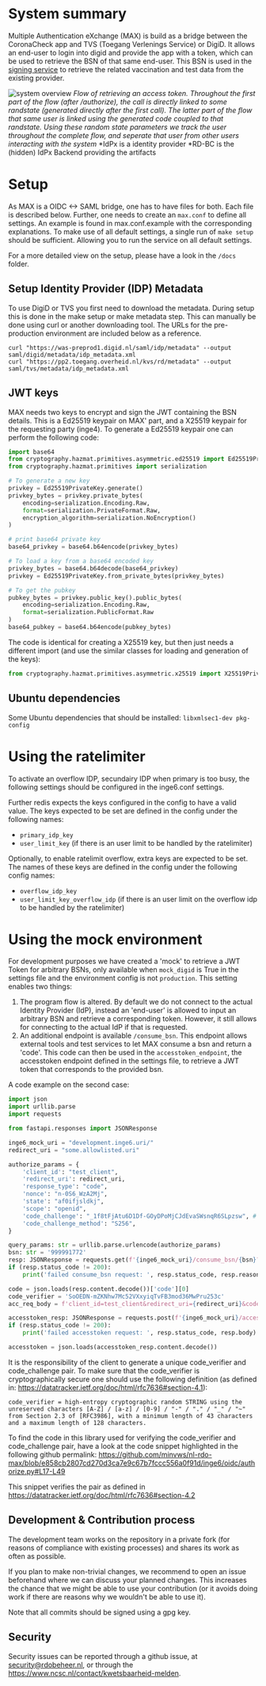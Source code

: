 # System summary
Multiple Authentication eXchange (MAX) is build as a bridge between the CoronaCheck app and TVS (Toegang Verlenings
Service) or DigiD. It allows an end-user to login into digid and provide the app with a token, which can be used to
retrieve the BSN of that same end-user. This BSN is used in the
[signing service](https://github.com/minvws/nl-covid19-coronacheck-backend-bizrules-signing-service) to retrieve
the related vaccination and test data from the existing provider.

 ![system overview](docs/images/retrieve-ac-flow.png "MAX retrieve access token")
 *Flow of retrieving an access token. Throughout the first part of the flow (after /authorize), the call is
 directly linked to some randstate (generated directly after the first call). The latter part of the flow that same
 user is linked using the generated code coupled to that randstate. Using these random state parameters we track the
 user throughout the complete flow, and seperate that user from other users interacting with the system*
 *IdPx is a identity provider
 *RD-BC is the (hidden) IdPx Backend providing the artifacts

# Setup

As MAX is a OIDC <-> SAML bridge, one has to have files for both. Each file is described below. Further, one needs
to create an `max.conf` to define all settings. An example is found in max.conf.example with the corresponding
explanations. To make use of all default settings, a single run of `make setup` should be sufficient. Allowing you
to run the service on all default settings.

For a more detailed view on the setup, please have a look in the `/docs` folder.

## Setup Identity Provider (IDP) Metadata
To use DigiD or TVS you first need to download the metadata. During setup this is done in the make setup or make
metadata step. This can manually be done using curl or another downloading tool. The URLs for the pre-production
environment are included below as a reference.
```
curl "https://was-preprod1.digid.nl/saml/idp/metadata" --output saml/digid/metadata/idp_metadata.xml
curl "https://pp2.toegang.overheid.nl/kvs/rd/metadata" --output saml/tvs/metadata/idp_metadata.xml
```


## JWT keys
MAX needs two keys to encrypt and sign the JWT containing the BSN details. This is a Ed25519 keypair on MAX' part,
and a X25519 keypair for the requesting party (inge4). To generate a Ed25519 keypair one can perform the following
code:
```python
import base64
from cryptography.hazmat.primitives.asymmetric.ed25519 import Ed25519PrivateKey, Ed25519PublicKey
from cryptography.hazmat.primitives import serialization

# To generate a new key
privkey = Ed25519PrivateKey.generate()
privkey_bytes = privkey.private_bytes(
    encoding=serialization.Encoding.Raw,
    format=serialization.PrivateFormat.Raw,
    encryption_algorithm=serialization.NoEncryption()
)

# print base64 private key
base64_privkey = base64.b64encode(privkey_bytes)

# To load a key from a base64 encoded key
privkey_bytes = base64.b64decode(base64_privkey)
privkey = Ed25519PrivateKey.from_private_bytes(privkey_bytes)

# To get the pubkey
pubkey_bytes = privkey.public_key().public_bytes(
    encoding=serialization.Encoding.Raw,
    format=serialization.PublicFormat.Raw
)
base64_pubkey = base64.b64encode(pubkey_bytes)
```

The code is identical for creating a X25519 key, but then just needs a different import (and use the similar classes
for loading and generation of the keys):
```python
from cryptography.hazmat.primitives.asymmetric.x25519 import X25519PrivateKey, X25519PublicKey
```

## Ubuntu dependencies
Some Ubuntu dependencies that should be installed:
`libxmlsec1-dev pkg-config`

# Using the ratelimiter
To activate an overflow IDP, secundairy IDP when primary is too busy, the following settings should be configured in
the inge6.conf settings.

Further redis expects the keys configured in the config to have a valid value. The keys expected to be set are defined
in the config under the following names:
- `primary_idp_key`
- `user_limit_key` (if there is an user limit to be handled by the ratelimiter)

Optionally, to enable ratelimit overflow, extra keys are expected to be set. The names of these keys are defined in the
config under the following config names:
- `overflow_idp_key`
- `user_limit_key_overflow_idp` (if there is an user limit on the overflow idp to be handled by the ratelimiter)


# Using the mock environment
For development purposes we have created a 'mock' to retrieve a JWT Token for arbitrary BSNs, only available when
`mock_digid` is True in the settings file and the environment config is not `production`. This setting enables two things:
1. The program flow is altered. By default we do not connect to the actual Identity Provider (IdP), instead an
'end-user' is allowed to input an arbitrary BSN and retrieve a corresponding token. However, it still allows for
connecting to the actual IdP if that is requested.
2. An additional endpoint is available `/consume_bsn`. This endpoint allows external tools and test services to let
MAX consume a bsn and return a 'code'. This code can then be used in the `accesstoken_endpoint`, the accesstoken
endpoint defined in the settings file, to retrieve a JWT token that corresponds to the provided bsn.

A code example on the second case:
```python
import json
import urllib.parse
import requests

from fastapi.responses import JSONResponse

inge6_mock_uri = "development.inge6.uri/"
redirect_uri = "some.allowlisted.uri"

authorize_params = {
    'client_id': "test_client",
    'redirect_uri': redirect_uri,
    'response_type': "code",
    'nonce': "n-0S6_WzA2Mj",
    'state': "af0ifjsldkj",
    'scope': "openid",
    'code_challenge': "_1f8tFjAtu6D1Df-GOyDPoMjCJdEvaSWsnqR6SLpzsw", # code_verifier : SoOEDN-mZKNhw7Mc52VXxyiqTvFB3mod36MwPru253c
    'code_challenge_method': "S256",
}

query_params: str = urllib.parse.urlencode(authorize_params)
bsn: str = '999991772'
resp: JSONResponse = requests.get(f'{inge6_mock_uri}/consume_bsn/{bsn}?{query_params}')
if (resp.status_code != 200):
    print('failed consume_bsn request: ', resp.status_code, resp.reason)

code = json.loads(resp.content.decode())['code'][0]
code_verifier = 'SoOEDN-mZKNhw7Mc52VXxyiqTvFB3mod36MwPru253c'
acc_req_body = f'client_id=test_client&redirect_uri={redirect_uri}&code={code}&code_verifier={code_verifier}&grant_type=authorization_code'

accesstoken_resp: JSONResponse = requests.post(f'{inge6_mock_uri}/accesstoken', acc_req_body)
if (resp.status_code != 200):
    print('failed accesstoken request: ', resp.status_code, resp.body)

accesstoken = json.loads(accesstoken_resp.content.decode())
```


It is the responsibility of the client to generate a unique code_verifier and code_challenge pair. To make sure that
the code_verifier is cryptographically secure one should use the following definition (as defined in:
https://datatracker.ietf.org/doc/html/rfc7636#section-4.1):
```
code_verifier = high-entropy cryptographic random STRING using the
unreserved characters [A-Z] / [a-z] / [0-9] / "-" / "." / "_" / "~"
from Section 2.3 of [RFC3986], with a minimum length of 43 characters
and a maximum length of 128 characters.
```

To find the code in this library used for verifying the code_verifier and code_challenge pair, have a look at the code
snippet highlighted in the following github permalink:
https://github.com/minvws/nl-rdo-max/blob/e858cb2807cd270d3ca7e9c67b7fccc556a0f91d/inge6/oidc/authorize.py#L17-L49

This snippet verifies the pair as defined in https://datatracker.ietf.org/doc/html/rfc7636#section-4.2

## Development & Contribution process

The development team works on the repository in a private fork (for reasons of compliance with existing processes) and
shares its work as often as possible.

If you plan to make non-trivial changes, we recommend to open an issue beforehand where we can discuss your planned
changes. This increases the chance that we might be able to use your contribution (or it avoids doing work if there
are reasons why we wouldn't be able to use it).

Note that all commits should be signed using a gpg key.

## Security

Security issues can be reported through a github issue, at security@rdobeheer.nl, or through the
https://www.ncsc.nl/contact/kwetsbaarheid-melden.
